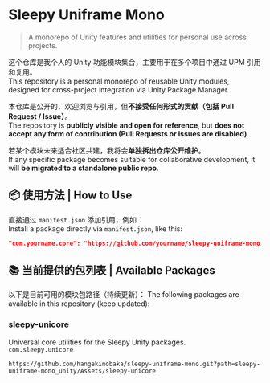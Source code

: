 # Sleepy Uniframe Mono

> A monorepo of Unity features and utilities for personal use across projects.

这个仓库是我个人的 Unity 功能模块集合，主要用于在多个项目中通过 UPM 引用和复用。  
This repository is a personal monorepo of reusable Unity modules, designed for cross-project integration via Unity Package Manager.

本仓库是公开的，欢迎浏览与引用，但**不接受任何形式的贡献（包括 Pull Request / Issue）**。  
The repository is **publicly visible and open for reference**, but **does not accept any form of contribution (Pull Requests or Issues are disabled)**.

若某个模块未来适合社区共建，我将会**单独拆出仓库公开维护**。  
If any specific package becomes suitable for collaborative development, it will **be migrated to a standalone public repo**.

## 📦 使用方法 | How to Use

直接通过 `manifest.json` 添加引用，例如：  
Install a package directly via `manifest.json`, like this:

```json
"com.yourname.core": "https://github.com/yourname/sleepy-uniframe-mono.git?path=sleepy-uniframe-mono_unity/Assets/package-name"
```

## 📚 当前提供的包列表 | Available Packages

以下是目前可用的模块包路径（持续更新）：
The following packages are available in this repository (keep updated):



### sleepy-unicore

Universal core utilities for the Sleepy Unity packages.    
`com.sleepy.unicore`
```
https://github.com/hangekinobaka/sleepy-uniframe-mono.git?path=sleepy-uniframe-mono_unity/Assets/sleepy-unicore
```


